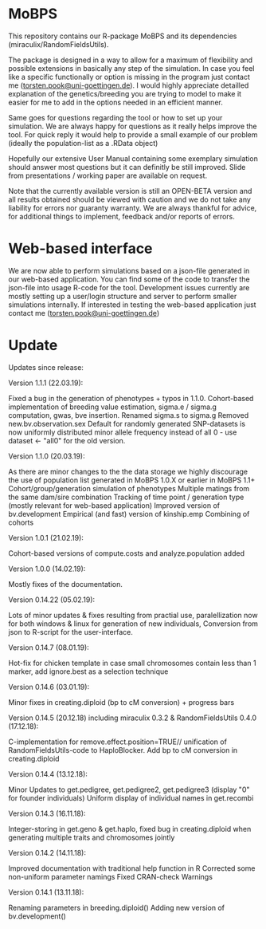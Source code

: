 # MoBPS
This repository contains our R-package MoBPS and its dependencies (miraculix/RandomFieldsUtils).
 
The package is designed in a way to allow for a maximum of flexibility and possible extensions in basically any step of the simulation. In case you feel like a specific functionally or option is missing in the program just contact me (torsten.pook@uni-goettingen.de). 
I would highly appreciate detailled explanation of the genetics/breeding you are trying to model to make it easier for me to add in the options needed in an efficient manner. 

Same goes for questions regarding the tool or how to set up your simulation. We are always happy for questions as it really helps improve the tool. For quick reply it would help to provide a small example of our problem (ideally the population-list as a .RData object)

Hopefully our extensive User Manual containing some exemplary simulation should answer most questions but it can definitly be still improved. Slide from presentations / working paper are available on request.


Note that the currently available version is still an OPEN-BETA version and all results obtained should be viewed with caution and we do not take any liability for errors nor guaranty warranty. We are always thankful for advice, for additional things to implement, feedback and/or reports of errors.

# Web-based interface
We are now able to perform simulations based on a json-file generated in our web-based application. You can find some of the code to transfer the json-file into usage R-code for the tool. Development issues currently are mostly setting up a user/login structure and server to perform smaller simulations internally.
If interested in testing the web-based application just contact me (torsten.pook@uni-goettingen.de)

# Update

Updates since release:

Version 1.1.1 (22.03.19):

Fixed a bug in the generation of phenotypes + typos in 1.1.0.
Cohort-based implementation of breeding value estimation, sigma.e / sigma.g computation, gwas, bve insertion.
Renamed sigma.s to sigma.g
Removed new.bv.observation.sex
Default for randomly generated SNP-datasets is now uniformly distributed minor allele frequency instead of all 0 - use dataset <- "all0" for the old version.

Version 1.1.0 (20.03.19):

As there are minor changes to the the data storage we highly discourage the use of population list generated in MoBPS 1.0.X or earlier in MoBPS 1.1+
Cohort/group/generation simulation of phenotypes
Multiple matings from the same dam/sire combination
Tracking of time point / generation type (mostly relevant for web-based application)
Improved version of bv.development
Empirical (and fast) version of kinship.emp
Combining of cohorts

Version 1.0.1 (21.02.19):

Cohort-based versions of compute.costs and analyze.population added

Version 1.0.0 (14.02.19):

Mostly fixes of the documentation.

Version 0.14.22 (05.02.19):

Lots of minor updates & fixes resulting from practial use, paralellization now for both windows & linux for generation of new individuals, Conversion from json to R-script for the user-interface.

Version 0.14.7 (08.01.19):

Hot-fix for chicken template in case small chromosomes contain less than 1 marker, add ignore.best as a selection technique

Version 0.14.6 (03.01.19):

Minor fixes in creating.diploid (bp to cM conversion) + progress bars

Version 0.14.5 (20.12.18) including miraculix 0.3.2 & RandomFieldsUtils 0.4.0 (17.12.18):

C-implementation for remove.effect.position=TRUE// unification of RandomFieldsUtils-code to HaploBlocker. Add bp to cM conversion in creating.diploid

Version 0.14.4 (13.12.18):

Minor Updates to get.pedigree, get.pedigree2, get.pedigree3 (display "0" for founder individuals)
Uniform display of individual names in get.recombi

Version 0.14.3 (16.11.18):

Integer-storing in get.geno & get.haplo, fixed bug in creating.diploid when generating multiple traits and chromosomes jointly

Version 0.14.2 (14.11.18):

Improved documentation with traditional help function in R
Corrected some non-uniform parameter namings
Fixed CRAN-check Warnings

Version 0.14.1 (13.11.18):

Renaming parameters in breeding.diploid()
Adding new version of bv.development()
